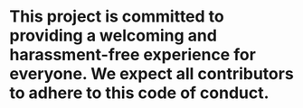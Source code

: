  # This project is committed to providing a welcoming and harassment-free experience for everyone. We expect all contributors to adhere to this code of conduct.

